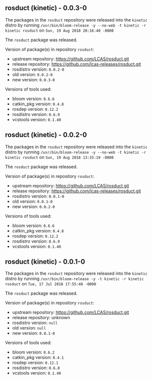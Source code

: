 ## rosduct (kinetic) - 0.0.3-0

The packages in the `rosduct` repository were released into the `kinetic` distro by running `/usr/bin/bloom-release -y --no-web -t kinetic -r kinetic rosduct` on `Sun, 19 Aug 2018 20:16:40 -0000`

The `rosduct` package was released.

Version of package(s) in repository `rosduct`:

- upstream repository: https://github.com/LCAS/rosduct.git
- release repository: https://github.com/lcas-releases/rosduct.git
- rosdistro version: `0.0.2-0`
- old version: `0.0.2-0`
- new version: `0.0.3-0`

Versions of tools used:

- bloom version: `0.6.6`
- catkin_pkg version: `0.4.8`
- rosdep version: `0.12.2`
- rosdistro version: `0.6.9`
- vcstools version: `0.1.40`


## rosduct (kinetic) - 0.0.2-0

The packages in the `rosduct` repository were released into the `kinetic` distro by running `/usr/bin/bloom-release -y --no-web -t kinetic -r kinetic rosduct` on `Sun, 19 Aug 2018 13:35:19 -0000`

The `rosduct` package was released.

Version of package(s) in repository `rosduct`:

- upstream repository: https://github.com/LCAS/rosduct.git
- release repository: https://github.com/lcas-releases/rosduct.git
- rosdistro version: `0.0.1-0`
- old version: `0.0.1-0`
- new version: `0.0.2-0`

Versions of tools used:

- bloom version: `0.6.6`
- catkin_pkg version: `0.4.8`
- rosdep version: `0.12.2`
- rosdistro version: `0.6.9`
- vcstools version: `0.1.40`


## rosduct (kinetic) - 0.0.1-0

The packages in the `rosduct` repository were released into the `kinetic` distro by running `/usr/bin/bloom-release -y -t kinetic -r kinetic rosduct` on `Tue, 17 Jul 2018 17:55:40 -0000`

The `rosduct` package was released.

Version of package(s) in repository `rosduct`:

- upstream repository: https://github.com/LCAS/rosduct.git
- release repository: unknown
- rosdistro version: `null`
- old version: `null`
- new version: `0.0.1-0`

Versions of tools used:

- bloom version: `0.6.2`
- catkin_pkg version: `0.4.1`
- rosdep version: `0.12.1`
- rosdistro version: `0.6.8`
- vcstools version: `0.1.40`


